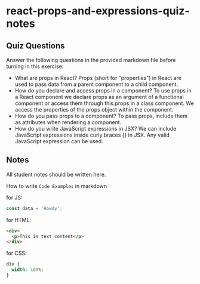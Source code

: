 # react-props-and-expressions-quiz-notes

## Quiz Questions

Answer the following questions in the provided markdown file before turning in this exercise:

- What are props in React?
  Props (short for "properties") in React are used to pass data from a parent component to a child component.
- How do you declare and access props in a component?
  To use props in a React component we declare props as an argument of a functional component or access them through this.props in a class component.
  We access the properties of the props object within the component.
- How do you pass props to a component?
  To pass props, include them as attributes when rendering a component.
- How do you write JavaScript expressions in JSX?
  We can include JavaScript expressions inside curly braces {} in JSX. Any valid JavaScript expression can be used.

## Notes

All student notes should be written here.

How to write `Code Examples` in markdown

for JS:

```javascript
const data = 'Howdy';
```

for HTML:

```html
<div>
  <p>This is text content</p>
</div>
```

for CSS:

```css
div {
  width: 100%;
}
```
